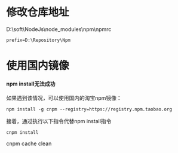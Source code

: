 # 修改仓库地址

D:\soft\NodeJs\node_modules\npm\npmrc

    prefix=D:\Repository\Npm

# 使用国内镜像

#### npm install无法成功
如果遇到该情况，可以使用国内的淘宝npm镜像：

```
npm install -g cnpm --registry=https://registry.npm.taobao.org
```

接着，通过执行以下指令代替npm install指令

```
cnpm install
```

cnpm cache clean